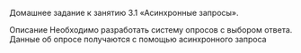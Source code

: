 Домашнее задание к занятию 3.1 «Асинхронные запросы».

Описание
Необходимо разработать систему опросов с выбором ответа. Данные об опросе получаются с помощью асинхронного запроса
